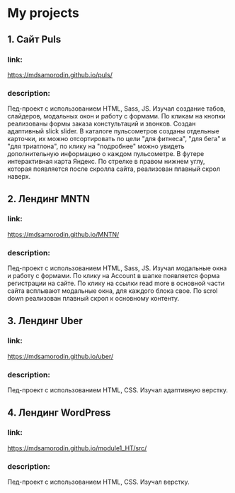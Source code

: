 # My projects
## 1. Сайт Puls
### link: 
<https://mdsamorodin.github.io/puls/>
### description:
Пед-проект с использованием HTML, Sass, JS. Изучал создание табов, слайдеров, модальных окон и работу с формами. 
По кликам на кнопки реализованы формы заказа констультаций и звонков. Создан адаптивный slick slider. В каталоге пульсометров созданы отдельные карточки, их можно отсортировать по цели "для фитнеса", "для бега" и "для триатлона", по клику на "подробнее" можно увидеть дополнительную информацию о каждом пульсометре. В футере интерактивная карта Яндекс. По стрелке в правом нижнем углу, которая появляется после скролла сайта, реализован плавный скрол наверх.
## 2. Лендинг MNTN
### link: 
<https://mdsamorodin.github.io/MNTN/>
### description:
Пед-проект с использованием HTML, Sass, JS. Изучал модальные окна и работу с формами. 
По клику на Account в шапке появляется форма регистрации на сайте. По клику на ссылки read more в основной части сайта всплывают модальные окна, для каждого блока свое. По scrol down реализован плавный скрол к основному контенту.
## 3. Лендинг Uber
### link: 
<https://mdsamorodin.github.io/uber/>
### description:
Пед-проект с использованием HTML, CSS. Изучал адаптивную верстку.  
## 4. Лендинг WordPress
### link: 
<https://mdsamorodin.github.io/module1_HT/src/>
### description:
Пед-проект с использованием HTML, CSS. Изучал верстку.
